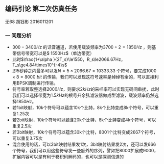 ## 编码引论 第二次仿真任务

无68 胡钰彬 2016011201

### 一 问题分析

* $300-3400Hz$ 的话音通道，若使用载波频率为$3700\div 2=1850Hz$ ，则基带信号带宽可以是$ 1550Hz$（单边带宽）
* 此时$\frac{1+\alpha }{2T_s}\le1550，R_s\le2066.67Hz，T_s\ge4.84\times10^{-4}s$   
* 即5秒钟之内最多可以发$N=5\times2066.67=10333.33$ 个符号，要完成$1000\times8=8000 \ bit$ 的传输，我们可以发现这符号速率是绰绰有余的，可以直接利用BPSK调制进行传输。
* 符号率若取整选择$2000Hz$，则要求$2kHz$的采样率可以实现无码间串扰，此时我们可以选择带宽为$1.5kHz$的根号升余弦滤波器做成型滤波，载波频率仍然选择$1850Hz$。  
* 若1bit映射，10k个符号可以蕴含10k个比特，8k个比特变成8k个符号，可以重复1.25次
* 若2bit映射，10k个符号可以蕴含20k个比特，8k个比特变成4k个符号，可以重复2.5次
* 若3bit映射，10k个符号可以蕴含30k个比特，8001个比特变成2667个符号，可以重复3.75次
* 混合使用的话，可以2bit映射结果发1次，3bit映射结果发2次，还可以发666个符号，我们可以用这些符号发一些额外的序列，譬如把8000扩展成9000，扩展内容可以是有利于卷积码解码的，也可以是探测信道的